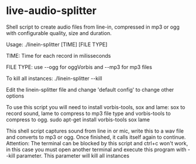 live-audio-splitter
===================

Shell script to create audio files from line-in, compressed in mp3 or ogg with configurable quality, size and duration.

Usage:  ./linein-splitter [TIME] [FILE TYPE]

  TIME: Time for each record in milisseconds
  
  FILE TYPE: use --ogg for oggVorbis and --mp3 for mp3 files
  
To kill all instances: ./linein-splitter --kill

Edit the linein-splitter file and change 'default config' to change other options

To use this script you will need to install vorbis-tools, sox and lame:
sox to record sound, lame to compress to mp3 file type and vorbis-tools to compress to ogg.
sudo apt-get install vorbis-tools sox lame

This shell script captures sound from line in or mic, write this to a wav file and converts to mp3 or ogg. Once finished, it calls itself again to continue.
Attention: The terminal can be blocked by this script and ctrl+c won't work, in this case you must open another terminal and execute this program with --kill parameter. This parameter will kill all instances



